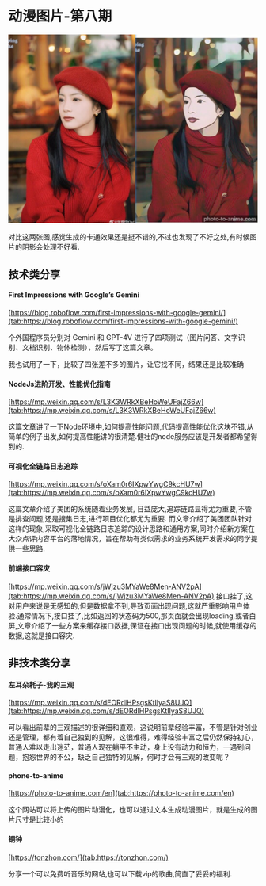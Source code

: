 # 动漫图片-第八期



![Snipaste_2024-01-08_00-41-51.jpg](../public/images/659ad483a0397.jpg)

对比这两张图,感觉生成的卡通效果还是挺不错的,不过也发现了不好之处,有时候图片的阴影会处理不好看.

## 技术类分享


#### First Impressions with Google’s Gemini

[https://blog.roboflow.com/first-impressions-with-google-gemini/](tab:https://blog.roboflow.com/first-impressions-with-google-gemini/)

个外国程序员分别对 Gemini 和 GPT-4V 进行了四项测试（图片问答、文字识别、文档识别、物体检测），然后写了这篇文章。

我也试用了一下，比较了四张差不多的图片，让它找不同，结果还是比较准确

#### NodeJs进阶开发、性能优化指南

[https://mp.weixin.qq.com/s/L3K3WRkXBeHoWeUFajZ66w](tab:https://mp.weixin.qq.com/s/L3K3WRkXBeHoWeUFajZ66w)

这篇文章讲了一下Node环境中,如何提高性能问题,代码提高性能优化这块不错,从简单的例子出发,如何提高性能讲的很清楚.健壮的node服务应该是开发者都希望得到的.


#### 可视化全链路日志追踪

[https://mp.weixin.qq.com/s/oXam0r6IXpwYwgC9kcHU7w](tab:https://mp.weixin.qq.com/s/oXam0r6IXpwYwgC9kcHU7w)

这篇文章介绍了美团的系统随着业务发展, 日益庞大,追踪链路显得尤为重要,不管是排查问题,还是搜集日志,进行项目优化都尤为重要. 而文章介绍了美团团队针对这样的现象,采取可视化全链路日志追踪的设计思路和通用方案,同时介绍新方案在大众点评内容平台的落地情况，旨在帮助有类似需求的业务系统开发需求的同学提供一些思路.


#### 前端接口容灾
[https://mp.weixin.qq.com/s/jWjzu3MYaWe8Men-ANV2pA](tab:https://mp.weixin.qq.com/s/jWjzu3MYaWe8Men-ANV2pA)
接口挂了,这对用户来说是无感知的,但是数据拿不到,导致页面出现问题,这就严重影响用户体验.通常情况下,接口挂了,比如返回的状态码为500,那页面就会出现loading,或者白屏,文章介绍了一些方案来缓存接口数据,保证在接口出现问题的时候,就使用缓存的数据,这就是接口容灾.


## 非技术类分享


#### 左耳朵耗子-我的三观

[https://mp.weixin.qq.com/s/dEORdlHPsgsKtIlyaS8UJQ](tab:https://mp.weixin.qq.com/s/dEORdlHPsgsKtIlyaS8UJQ)

可以看出前辈的三观描述的很详细和直观，这说明前辈经验丰富，不管是针对创业还是管理，都有着自己独到的见解，这很难得，难得经验丰富之后仍然保持初心，普通人难以走出迷茫，普通人现在躺平不主动，身上没有动力和恒力，一遇到问题，抱怨世界的不公，缺乏自己独特的见解，何时才会有三观的改变呢？


#### phone-to-anime
[https://photo-to-anime.com/en](tab:https://photo-to-anime.com/en)

这个网站可以将上传的图片动漫化，也可以通过文本生成动漫图片，就是生成的图片尺寸是比较小的

#### 铜钟

[https://tonzhon.com/](tab:https://tonzhon.com/)

分享一个可以免费听音乐的网站,也可以下载vip的歌曲,简直了妥妥的福利.




